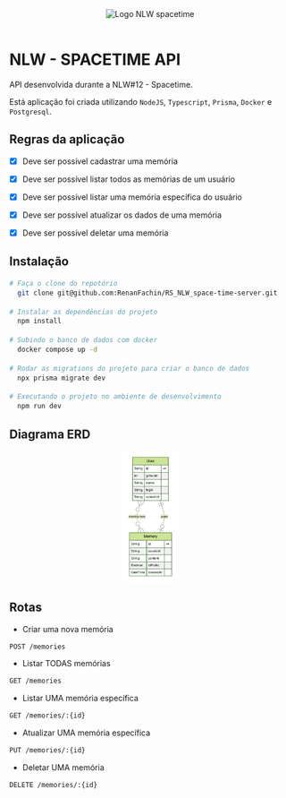 <div align="center">
  <img 
    alt="Logo NLW spacetime" 
    title="NLW" 
    src="https://i.imgur.com/cFZADk4.png"
  >
</div>
<br>

# NLW - SPACETIME API
API desenvolvida durante a NLW#12 - Spacetime.

Está aplicação foi criada utilizando `NodeJS`, `Typescript`, `Prisma`, `Docker` e `Postgresql`.

## Regras da aplicação
  - [x] Deve ser possível cadastrar uma memória
  - [x] Deve ser possível listar todos as memórias de um usuário
  - [x] Deve ser possível listar uma memória específica do usuário
  - [x] Deve ser possível atualizar os dados de uma memória
  - [x] Deve ser possível deletar uma memória


## Instalação
```sh
# Faça o clone do repotório
  git clone git@github.com:RenanFachin/RS_NLW_space-time-server.git

# Instalar as dependências do projeto
  npm install

# Subindo o banco de dados com docker
  docker compose up -d

# Rodar as migrations do projeto para criar o banco de dados
  npx prisma migrate dev

# Executando o projeto no ambiente de desenvolvimento
  npm run dev
```

## Diagrama ERD
<div align="center">
    <img width="20%" alt="Diagrama ERD" src="./prisma/ERD.svg">
</div>

## Rotas
- Criar uma nova memória
```bash
POST /memories
```

- Listar TODAS memórias
```bash
GET /memories
```

- Listar UMA memória específica
```bash
GET /memories/:{id}
```

- Atualizar UMA memória específica
```bash
PUT /memories/:{id}
```

- Deletar UMA memória
```bash
DELETE /memories/:{id}
```